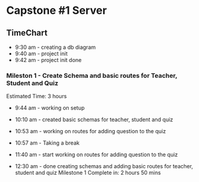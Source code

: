 # Capstone #1 Server

## TimeChart
- 9:30 am - creating a db diagram
- 9:40 am - project init
- 9:42 am - project init done

### Mileston 1 - Create Schema and basic routes for Teacher, Student and Quiz
Estimated Time: 3 hours
- 9:44 am - working on setup
- 10:10 am - created basic schemas for teacher, student and quiz
- 10:53 am - working on routes for adding question to the quiz
- 10:57 am - Taking a break

- 11:40 am - start working on routes for adding question to the quiz
- 12:30 am - done creating schemas and adding basic routes for teacher, student and quiz
Milestone 1 Complete in: 2 hours 50 mins


